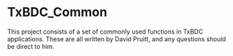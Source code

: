 # TxBDC_Common

This project consists of a set of commonly used functions in TxBDC applications. These are all written by David Pruitt, and any questions should be direct to him. 
